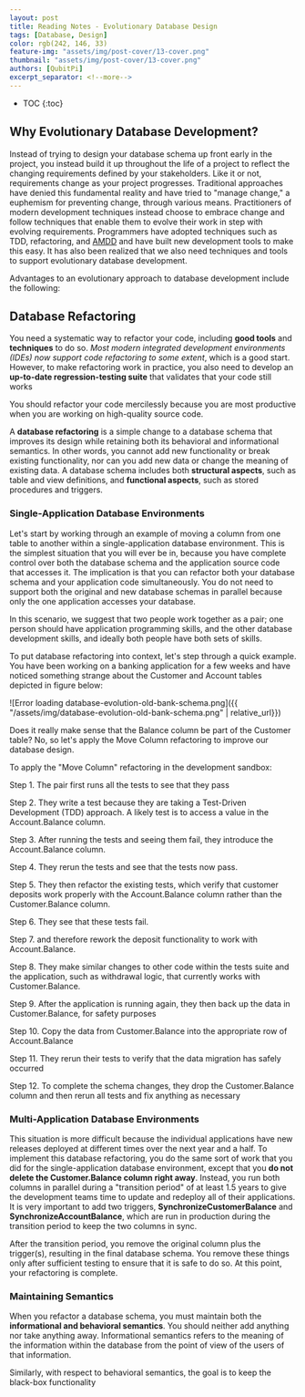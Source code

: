 ```yaml
---
layout: post
title: Reading Notes - Evolutionary Database Design
tags: [Database, Design]
color: rgb(242, 146, 33)
feature-img: "assets/img/post-cover/13-cover.png"
thumbnail: "assets/img/post-cover/13-cover.png"
authors: [QubitPi]
excerpt_separator: <!--more-->
---
```


<!--more-->

* TOC
{:toc}

## Why Evolutionary Database Development?

Instead of trying to design your database schema up front early in the project, you instead build it up throughout the
life of a project to reflect the changing requirements defined by your stakeholders. Like it or not, requirements change
as your project progresses. Traditional approaches have denied this fundamental reality and have tried to "manage
change," a euphemism for preventing change, through various means. Practitioners of modern development techniques
instead choose to embrace change and follow techniques that enable them to evolve their work in step with evolving
requirements. Programmers have adopted techniques such as TDD, refactoring, and
[AMDD](http://www.agilemodeling.com/essays/amdd.htm) and have built new development tools to make this easy. It has also
been realized that we also need techniques and tools to support evolutionary database development.

Advantages to an evolutionary approach to database development include the following:

## Database Refactoring

You need a systematic way to refactor your code, including **good tools** and **techniques** to do so. _Most modern
integrated development environments (IDEs) now support code refactoring to some extent_, which is a good start. However,
to make refactoring work in practice, you also need to develop an **up-to-date regression-testing suite** that validates
that your code still works

You should refactor your code mercilessly because you are most productive when you are working on high-quality source
code.

A **database refactoring** is a simple change to a database schema that improves its design while retaining both its
behavioral and informational semantics. In other words, you cannot add new functionality or break existing
functionality, nor can you add new data or change the meaning of existing data. A database schema includes both 
**structural aspects**, such as table and view definitions, and **functional aspects**, such as stored procedures and
triggers.

### Single-Application Database Environments

Let's start by working through an example of moving a column from one table to another within a single-application
database environment. This is the simplest situation that you will ever be in, because you have complete control over
both the database schema and the application source code that accesses it. The implication is that you can refactor both
your database schema and your application code simultaneously. You do not need to support both the original and new
database schemas in parallel because only the one application accesses your database.

In this scenario, we suggest that two people work together as a pair; one person should have application programming
skills, and the other database development skills, and ideally both people have both sets of skills.

To put database refactoring into context, let's step through a quick example. You have been working on a banking
application for a few weeks and have noticed something strange about the Customer and Account tables depicted in figure
below:

![Error loading database-evolution-old-bank-schema.png]({{ "/assets/img/database-evolution-old-bank-schema.png" | relative_url}})

Does it really make sense that the Balance column be part of the Customer table? No, so let's apply the Move Column
refactoring to improve our database design.

To apply the "Move Column" refactoring in the development sandbox:

Step 1. The pair first runs all the tests to see that they pass

Step 2. They write a test because they are taking a Test-Driven Development (TDD) approach. A likely test is to access a
value in the Account.Balance column.

Step 3. After running the tests and seeing them fail, they introduce the Account.Balance column.

Step 4. They rerun the tests and see that the tests now pass.

Step 5. They then refactor the existing tests, which verify that customer deposits work properly with the
Account.Balance column rather than the Customer.Balance column.

Step 6. They see that these tests fail.

Step 7. and therefore rework the deposit functionality to work with Account.Balance.

Step 8. They make similar changes to other code within the tests suite and the application, such as withdrawal logic,
that currently works with Customer.Balance.

Step 9. After the application is running again, they then back up the data in Customer.Balance, for safety purposes

Step 10. Copy the data from Customer.Balance into the appropriate row of Account.Balance

Step 11. They rerun their tests to verify that the data migration has safely occurred

Step 12. To complete the schema changes, they drop the Customer.Balance column and then rerun all tests and fix anything
as necessary

### Multi-Application Database Environments

This situation is more difficult because the individual applications have new releases deployed at different times over
the next year and a half. To implement this database refactoring, you do the same sort of work that you did for the
single-application database environment, except that you **do not delete the Customer.Balance column right away**.
Instead, you run both columns in parallel during a "transition period" of at least 1.5 years to give the development
teams time to update and redeploy all of their applications. It is very important to add two triggers,
**SynchronizeCustomerBalance** and **SynchronizeAccountBalance**, which are run in production during the transition
period to keep the two columns in sync.

After the transition period, you remove the original column plus the trigger(s), resulting in the final database schema.
You remove these things only after sufficient testing to ensure that it is safe to do so. At this point, your
refactoring is complete.

### Maintaining Semantics

When you refactor a database schema, you must maintain both the **informational and behavioral semantics**. You should
neither add anything nor take anything away. Informational semantics refers to the meaning of the information within the
database from the point of view of the users of that information.

Similarly, with respect to behavioral semantics, the goal is to keep the black-box functionality
